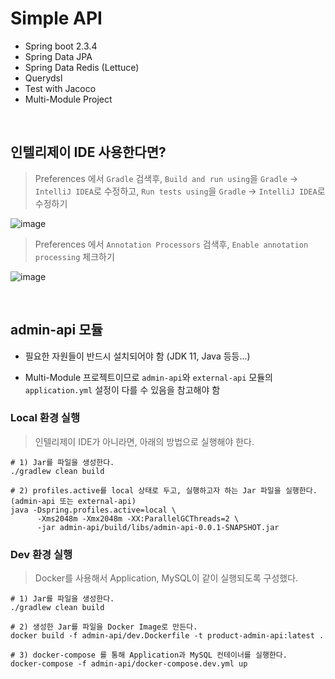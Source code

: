 # Simple API

- Spring boot 2.3.4
- Spring Data JPA
- Spring Data Redis (Lettuce)
- Querydsl
- Test with Jacoco
- Multi-Module Project

<br>

## 인텔리제이 IDE 사용한다면?

> Preferences 에서 `Gradle` 검색후, `Build and run using`을 `Gradle` -> `IntelliJ IDEA`로 수정하고, `Run tests using`을 `Gradle` -> `IntelliJ IDEA`로 수정하기

![image](https://user-images.githubusercontent.com/23515771/98190422-5516b000-1f5a-11eb-90c5-0b65bb8dcde2.png)

> Preferences 에서 `Annotation Processors` 검색후, `Enable annotation processing` 체크하기

![image](https://user-images.githubusercontent.com/23515771/98190727-ff8ed300-1f5a-11eb-961e-a9af336b0994.png)

<br>

## admin-api 모듈

- 필요한 자원들이 반드시 설치되어야 함 (JDK 11, Java 등등...)

- Multi-Module 프로젝트이므로 `admin-api`와 `external-api` 모듈의 `application.yml` 설정이 다를 수 있음을 참고해야 함

### Local 환경 실행

> 인텔리제이 IDE가 아니라면, 아래의 방법으로 실행해야 한다.

```shell script
# 1) Jar를 파일을 생성한다.
./gradlew clean build

# 2) profiles.active를 local 상태로 두고, 실행하고자 하는 Jar 파일을 실행한다. (admin-api 또는 external-api)
java -Dspring.profiles.active=local \
      -Xms2048m -Xmx2048m -XX:ParallelGCThreads=2 \
      -jar admin-api/build/libs/admin-api-0.0.1-SNAPSHOT.jar 
```

### Dev 환경 실행

> Docker를 사용해서 Application, MySQL이 같이 실행되도록 구성했다.

```shell script
# 1) Jar를 파일을 생성한다.
./gradlew clean build

# 2) 생성한 Jar를 파일을 Docker Image로 만든다.
docker build -f admin-api/dev.Dockerfile -t product-admin-api:latest .

# 3) docker-compose 를 통해 Application과 MySQL 컨테이너를 실행한다.
docker-compose -f admin-api/docker-compose.dev.yml up
```
